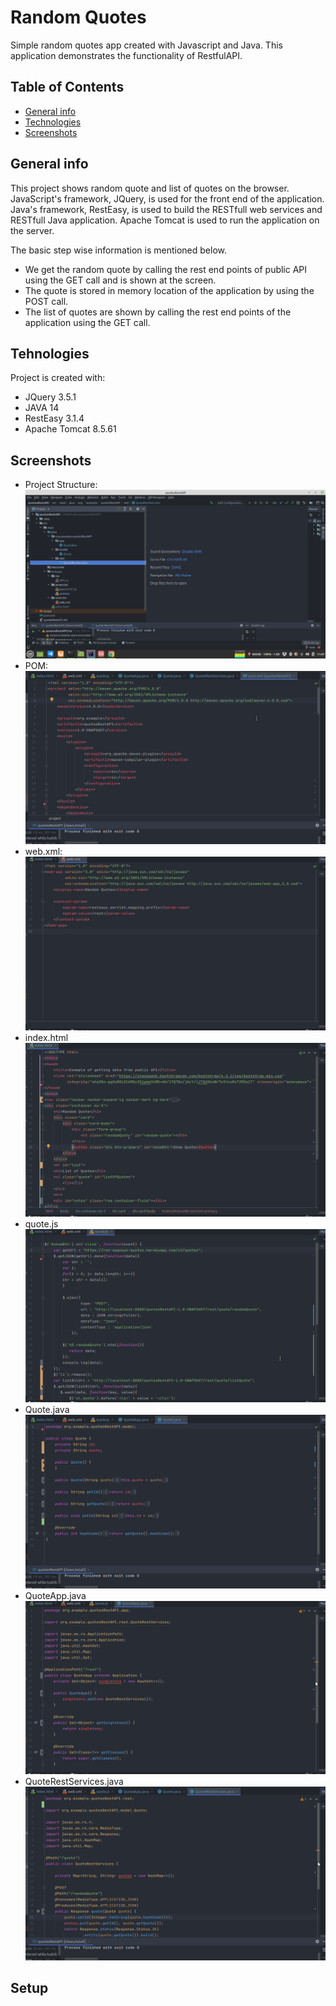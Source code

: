 # Random Quotes
Simple random quotes app created with Javascript and Java. This application demonstrates the functionality of RestfulAPI.

## Table of Contents
* [General info](#general-info)
* [Technologies](#technologies)
* [Screenshots](#screenshots)


## General info
This project shows random quote and list of quotes on the browser. JavaScript's framework, JQuery, is used for the front end of the application. Java's framework, RestEasy, is used to build the RESTfull web services and RESTfull Java application. Apache Tomcat is used to run the application on the server.

The basic step wise information is mentioned below.
* We get the random quote by calling the rest end points of public API using the GET call and is shown at the screen.
* The quote is stored in memory location of the application by using the POST call.
* The list of quotes are shown by calling the rest end points of the application using the GET call.

## Tehnologies
Project is created with:
* JQuery 3.5.1
* JAVA 14
* RestEasy 3.1.4
* Apache Tomcat 8.5.61

## Screenshots
* Project Structure: ![alt-text](https://github.com/hardeep85singh/quotes/blob/main/screenshots/Project%20Structure.png)
* POM: ![alt-text](https://github.com/hardeep85singh/quotes/blob/main/screenshots/pom.gif)
* web.xml: ![alt-text](https://github.com/hardeep85singh/quotes/blob/main/screenshots/web-xml.gif)
* index.html ![alt-text](https://github.com/hardeep85singh/quotes/blob/main/screenshots/index-html.gif)
* quote.js ![alt-text](https://github.com/hardeep85singh/quotes/blob/main/screenshots/quote-js.gif)
* Quote.java ![alt-text](https://github.com/hardeep85singh/quotes/blob/main/screenshots/Quote.gif)
* QuoteApp.java ![alt-text](https://github.com/hardeep85singh/quotes/blob/main/screenshots/QuoteApp.gif)
* QuoteRestServices.java ![alt-text](https://github.com/hardeep85singh/quotes/blob/main/screenshots/QuoteRestServices.gif)

## Setup
